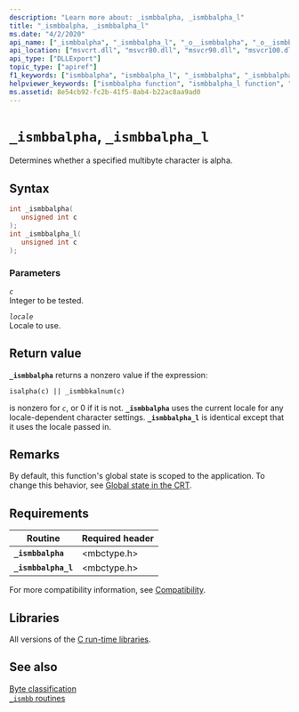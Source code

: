 ```yaml
---
description: "Learn more about: _ismbbalpha, _ismbbalpha_l"
title: "_ismbbalpha, _ismbbalpha_l"
ms.date: "4/2/2020"
api_name: ["_ismbbalpha", "_ismbbalpha_l", "_o__ismbbalpha", "_o__ismbbalpha_l"]
api_location: ["msvcrt.dll", "msvcr80.dll", "msvcr90.dll", "msvcr100.dll", "msvcr100_clr0400.dll", "msvcr110.dll", "msvcr110_clr0400.dll", "msvcr120.dll", "msvcr120_clr0400.dll", "ucrtbase.dll", "api-ms-win-crt-multibyte-l1-1-0.dll", "api-ms-win-crt-private-l1-1-0.dll"]
api_type: ["DLLExport"]
topic_type: ["apiref"]
f1_keywords: ["ismbbalpha", "ismbbalpha_l", "_ismbbalpha", "_ismbbalpha_l"]
helpviewer_keywords: ["ismbbalpha function", "ismbbalpha_l function", "_ismbbalpha function", "_ismbbalpha_l function"]
ms.assetid: 8e54cb92-fc2b-41f5-8ab4-b22ac8aa9ad0
---
```

# `_ismbbalpha`, `_ismbbalpha_l`

Determines whether a specified multibyte character is alpha.

## Syntax

```C
int _ismbbalpha(
   unsigned int c
);
int _ismbbalpha_l(
   unsigned int c
);
```

### Parameters

*`c`*\
Integer to be tested.

*`locale`*\
Locale to use.

## Return value

**`_ismbbalpha`** returns a nonzero value if the expression:

`isalpha(c) || _ismbbkalnum(c)`

is nonzero for *`c`*, or 0 if it is not. **`_ismbbalpha`** uses the current locale for any locale-dependent character settings. **`_ismbbalpha_l`** is identical except that it uses the locale passed in.

## Remarks

By default, this function's global state is scoped to the application. To change this behavior, see [Global state in the CRT](../global-state.md).

## Requirements

|Routine|Required header|
|-------------|---------------------|
|**`_ismbbalpha`**|\<mbctype.h>|
|**`_ismbbalpha_l`**|\<mbctype.h>|

For more compatibility information, see [Compatibility](../compatibility.md).

## Libraries

All versions of the [C run-time libraries](../crt-library-features.md).

## See also

[Byte classification](../byte-classification.md)\
[`_ismbb` routines](../ismbb-routines.md)
